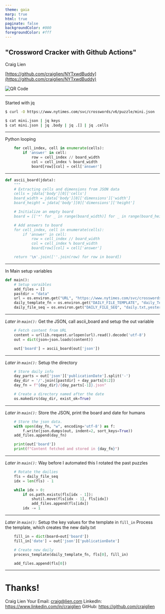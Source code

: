 ```yaml
---
theme: gaia
marp: true
html: true
paginate: false
backgroundColor: #000
foregroundColor: #fff
---
```



<!-- _class: lead -->

## "Crossword Cracker with Github Actions"

Craig Lien

[https://github.com/craiglien/NYTxwdBuddy](https://github.com/craiglien/NYTxwdBuddy)


![QR Code](/qr.png)


---


Started with jq


```bash
$ curl -O https://www.nytimes.com/svc/crosswords/v6/puzzle/mini.json

$ cat mini.json | jq keys
$ cat mini.json | jq .body | jq .[] | jq .cells
```


---


Python looping

```python
    for cell_index, cell in enumerate(cells):
        if 'answer' in cell:
            row = cell_index // board_width
            col = cell_index % board_width
            board[row][col] = cell['answer']
```


---



```python
def ascii_board(jdata):
    """
    # Extracting cells and dimensions from JSON data
    cells = jdata['body'][0]['cells']
    board_width = jdata['body'][0]['dimensions']['width']
    board_height = jdata['body'][0]['dimensions']['height']

    # Initialize an empty board
    board = [['*' for _ in range(board_width)] for _ in range(board_height)]

    # Add answers to board
    for cell_index, cell in enumerate(cells):
        if 'answer' in cell:
            row = cell_index // board_width
            col = cell_index % board_width
            board[row][col] = cell['answer']

    return '\n'.join([''.join(row) for row in board])

```



---


In Main setup variables
```python
def main():
    # Setup varaibles
    add_files = []
    pastdir = "data"
    url = os.environ.get("URL", "https://www.nytimes.com/svc/crosswords/v6/puzzle/mini.json")
    daily_template_fn = os.environ.get("DAILY_FILE_TEMPLATE", "daily_Template.txt")
    daily_file_seq = os.environ.get("DAILY_FILE_SEQ", "daily.txt,yesterday.txt").split(",")
```

---

*Later in ```main():```*
Get the JSON, call ascii_board and setup the out variable
```python
    # Fetch content from URL
    content = urllib.request.urlopen(url).read().decode('utf-8')
    out = dict(json=json.loads(content))

    out['board'] = ascii_board(out['json'])
```

---


*Later in ```main():```*
Setup the directory
```python
    # Store daily info
    day_parts = out['json']['publicationDate'].split('-')
    day_dir = '/'.join([pastdir] + day_parts[0:2])
    day_fn = f"{day_dir}/{day_parts[-1]}.json"

    # Create a directory named after the date
    os.makedirs(day_dir, exist_ok=True)
```


---


*Later in ```main():```*
Store the JSON, print the board and date for humans
```python
    # Store the json data.
    with open(day_fn, "w", encoding='utf-8') as f:
        f.write(json.dumps(out, indent=2, sort_keys=True))
    add_files.append(day_fn)

    print(out['board'])
    print(f"Content fetched and stored in {day_fn}")
```


---


*Later in ```main():```*
Way before I automated this I rotated the past puzzles
```python
    # Rotate the dailies
    fls = daily_file_seq
    idx = len(fls) - 1

    while idx > 0:
        if os.path.exists(fls[idx - 1]):
            shutil.move(fls[idx - 1], fls[idx])
            add_files.append(fls[idx])
        idx -= 1
```


---


*Later in ```main():```*
Setup the key values for the template in ```fill_in```
Process the template, which creates the new daily.txt
```python
    fill_in = dict(board=out['board'])
    fill_in['date'] = out['json']['publicationDate']

    # Create new daily
    process_template(daily_template_fn, fls[0], fill_in)

    add_files.append(fls[0])
```

---


# Thanks!

Craig Lien
Your Email: craig@lien.com
LinkedIn: https://www.linkedin.com/in/craiglien
GitHub: https://github.com/craiglien
